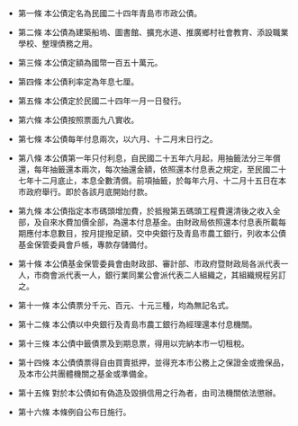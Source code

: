 * 第一條 本公債定名為民國二十四年青島市市政公債。

* 第二條 本公債為建築船塢、圖書館、擴充水道、推廣鄉村社會教育、添設職業學校、整理債務之用。

* 第三條 本公債定額為國幣一百五十萬元。

* 第四條 本公債利率定為年息七厘。

* 第五條 本公債定於民國二十四年一月一日發行。

* 第六條 本公債按照票面九八實收。

* 第七條 本公債每年付息兩次，以六月、十二月末日行之。

* 第八條 本公債第一年只付利息，自民國二十五年六月起，用抽籤法分三年償還，每年抽籤還本兩次，每次抽還金額，依照還本付息表之規定，至民國二十七年十二月底止，本息全數清償。前項抽籤，於每年六月、十二月十五日在本市政府舉行。即於各該月底開始付款。

* 第九條 本公債指定本市碼頭增加費，於抵撥第五碼頭工程費還清後之收入全部，及自來水費加價全部，為還本付息基金。由財政局依照還本付息表所載每期應付本息數目，按月提撥足額，交中央銀行及青島市農工銀行，列收本公債基金保管委員會戶帳，專款存儲備付。

* 第十條 本公債基金保管委員會由財政部、審計部、市政府暨財政局各派代表一人，市商會派代表一人，銀行業同業公會派代表二人組織之，其組織規程另訂之。

* 第十一條 本公債票分千元、百元、十元三種，均為無記名式。

* 第十二條 本公債以中央銀行及青島市農工銀行為經理還本付息機關。

* 第十三條 本公債中籤債票及到期息票，得用以完納本市一切租稅。

* 第十四條 本公債債票得自由買賣抵押，並得充本市公務上之保證金或擔保品，及本市公共團體機關之基金或準備金。

* 第十五條 對於本公債如有偽造及毀損信用之行為者，由司法機關依法懲辦。

* 第十六條 本條例自公布日施行。

